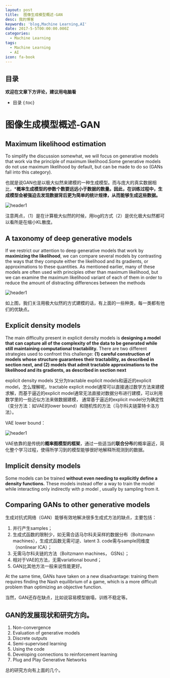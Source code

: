 ```yaml
---
layout: post
title:  图像生成模型概述-GAN
desc: 我的博客
keywords: 'blog,Machine Learning,AI'
date: 2017-5-5T00:00:00.000Z
categories:
  - Machine Learning
tags:
  - Machine Learning
  - AI
icon: fa-book
---
```



## 目录
**欢迎在文章下方评论，建议用电脑看**

* 目录
{:toc}

# 图像生成模型概述-GAN

## Maximum likelihood estimation

To simplify the discussion somewhat, we will focus on generative models that work via the principle of maximum likelihood.Some generative models do not use maximum likelihood by default, but can be made to do so (GANs fall into this category).


也就是说GAN也是以极大似然来建模的一种生成模型。而与庞大的真实数据相比，***概率生成模型的参数个数要远远小于数据的数量。因此，在训练过程中，生成模型会被强迫去发现数据背后更为简单的统计规律，从而能够生成这些数据。**



<img src="{{ site.img_path }}/Machine Learning/generation_model_cv.png" alt="header1" style="height:auto!important;width:auto%;max-width:1020px;"/>

注意两点，（1）是在计算极大似然的时候，用log的方式（2）是优化极大似然都可以看所是在缩小KL散度。


## A taxonomy of deep generative models

If we restrict our attention to deep generative models that work by **maximizing the likelihood**, we can compare several models by contrasting the ways that they compute either the likelihood and its gradients, or approximations to these quantities. As mentioned earlier, many of these models are often used with principles other than maximum likelihood, but we can examine the maximum likelihood variant of each of them in order to reduce the amount of distracting differences between the methods

<img src="{{ site.img_path }}/Machine Learning/generation_model_cv1.png" alt="header1" style="height:auto!important;width:auto%;max-width:1020px;"/>

如上图，我们关注用极大似然的方式建模的话，有上面的一些种类，每一类都有他们的优缺点。

## Explicit density models

The main difficulty present in explicit density models is **designing a model that can capture all of the complexity of the data to be generated while still maintaining computational tractability.** There are two different strategies used to confront this challenge: **(1) careful construction of models whose structure guarantees their tractability, as described in section next, and (2) models that admit tractable approximations to the likelihood and its gradients, as described in section next**

explicit density models 又分为tractable explicit models和逼近的explicit model，怎么理解呢，tractable explicit model通常可以直接通过数学方法来建模求解，而基于逼近的explicit model通常无法直接对数据分布进行建模，可以利用数学里的一些近似方法来做数据建模， 通常基于逼近的explicit model分为确定性（变分方法：如VAE的lower bound）和随机性的方法（马尔科夫链蒙特卡洛方法）。

VAE lower bound：

<img src="{{ site.img_path }}/Machine Learning/generation_model_cv2.png" alt="header1" style="height:auto!important;width:auto%;max-width:1020px;"/>

VAE依靠的是传统的**概率图模型的框架**，通过一些适当的**联合分布**的概率逼近，简化整个学习过程，使得所学习到的模型能够很好地解释所观测到的数据。

## Implicit density models

Some models can be trained **without even needing to explicitly define a density functions.** These models instead offer a way to train the model while interacting only indirectly with p model , usually by sampling from it.

## Comparing GANs to other generative models

生成对抗式网络（GAN）能够有效地解决很多生成式方法的缺点，主要包括：

1. 并行产生samples；
2. 生成式函数的限制少，如无需合适马尔科夫采样的数据分布（Boltzmann machines），生成式函数无需可逆、latent 3. code需与sample同维度（nonlinear ICA）；
4. 无需马尔科夫链的方法（Boltzmann machines， GSNs）；
5. 相对于VAE的方法，无需variational bound；
6. GAN比其他方法一般来说性能更好。

At the same time, GANs have taken on a new disadvantage: training them requires finding the Nash equilibrium of a game, which is a more difficult problem than optimizing an objective function.

当然，GAN还存在缺点，比如说容易模型崩塌，训练不稳定等。


## GAN的发展现状和研究方向。

1. Non-convergence
2. Evaluation of generative models
3. Discrete outputs
4. Semi-supervised learning
5. Using the code
6. Developing connections to reinforcement learning
7. Plug and Play Generative Networks

总的研究方向有上面的几个。












